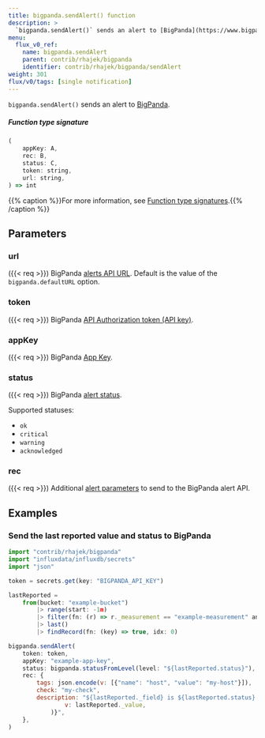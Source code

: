 ```yaml
---
title: bigpanda.sendAlert() function
description: >
  `bigpanda.sendAlert()` sends an alert to [BigPanda](https://www.bigpanda.io/).
menu:
  flux_v0_ref:
    name: bigpanda.sendAlert
    parent: contrib/rhajek/bigpanda
    identifier: contrib/rhajek/bigpanda/sendAlert
weight: 301
flux/v0/tags: [single notification]
---
```


<!------------------------------------------------------------------------------

IMPORTANT: This page was generated from comments in the Flux source code. Any
edits made directly to this page will be overwritten the next time the
documentation is generated. 

To make updates to this documentation, update the function comments above the
function definition in the Flux source code:

https://github.com/influxdata/flux/blob/master/stdlib/contrib/rhajek/bigpanda/bigpanda.flux#L142-L157

Contributing to Flux: https://github.com/influxdata/flux#contributing
Fluxdoc syntax: https://github.com/influxdata/flux/blob/master/docs/fluxdoc.md

------------------------------------------------------------------------------->

`bigpanda.sendAlert()` sends an alert to [BigPanda](https://www.bigpanda.io/).



##### Function type signature

```js
(
    appKey: A,
    rec: B,
    status: C,
    token: string,
    url: string,
) => int
```

{{% caption %}}For more information, see [Function type signatures](/flux/v0/function-type-signatures/).{{% /caption %}}

## Parameters

### url
({{< req >}})
BigPanda [alerts API URL](https://docs.bigpanda.io/reference#alerts-how-it-works).
Default is the value of the `bigpanda.defaultURL` option.



### token
({{< req >}})
BigPanda [API Authorization token (API key)](https://docs.bigpanda.io/docs/api-key-management).



### appKey
({{< req >}})
BigPanda [App Key](https://docs.bigpanda.io/reference#integrating-monitoring-systems).



### status
({{< req >}})
BigPanda [alert status](https://docs.bigpanda.io/reference#alerts).

Supported statuses:
- `ok`
- `critical`
- `warning`
- `acknowledged`

### rec
({{< req >}})
Additional [alert parameters](https://docs.bigpanda.io/reference#alert-object) to send to the BigPanda alert API.




## Examples

### Send the last reported value and status to BigPanda

```js
import "contrib/rhajek/bigpanda"
import "influxdata/influxdb/secrets"
import "json"

token = secrets.get(key: "BIGPANDA_API_KEY")

lastReported =
    from(bucket: "example-bucket")
        |> range(start: -1m)
        |> filter(fn: (r) => r._measurement == "example-measurement" and r._field == "level")
        |> last()
        |> findRecord(fn: (key) => true, idx: 0)

bigpanda.sendAlert(
    token: token,
    appKey: "example-app-key",
    status: bigpanda.statusFromLevel(level: "${lastReported.status}"),
    rec: {
        tags: json.encode(v: [{"name": "host", "value": "my-host"}]),
        check: "my-check",
        description: "${lastReported._field} is ${lastReported.status}: ${string(
                v: lastReported._value,
            )}",
    },
)

```

